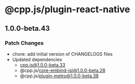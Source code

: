 # @cpp.js/plugin-react-native

## 1.0.0-beta.43

### Patch Changes

- chore: add initial version of CHANGELOGS files
- Updated dependencies
  - cpp.js@1.0.0-beta.33
  - @cpp.js/core-embind-jsi@1.0.0-beta.28
  - @cpp.js/plugin-metro@1.0.0-beta.38
